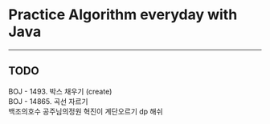 #  Practice Algorithm everyday with Java

<hr/>

## TODO
BOJ - 1493. 박스 채우기 (create) <br>
BOJ - 14865. 곡선 자르기 <br>
백조의호수
공주님의정원
혁진이
계단오르기
dp 해쉬